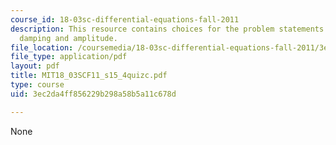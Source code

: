 ```yaml
---
course_id: 18-03sc-differential-equations-fall-2011
description: This resource contains choices for the problem statements related to
  damping and amplitude.
file_location: /coursemedia/18-03sc-differential-equations-fall-2011/3ec2da4ff856229b298a58b5a11c678d_MIT18_03SCF11_s15_4quizc.pdf
file_type: application/pdf
layout: pdf
title: MIT18_03SCF11_s15_4quizc.pdf
type: course
uid: 3ec2da4ff856229b298a58b5a11c678d

---
```

None